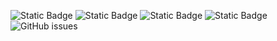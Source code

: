 ![Static Badge](https://img.shields.io/badge/blacklists-61-000000) ![Static Badge](https://img.shields.io/badge/blacklisted-2941678-cc0000) ![Static Badge](https://img.shields.io/badge/whitelisted-2254-00CC00) ![Static Badge](https://img.shields.io/badge/streaming_blacklist-28107-000000) ![GitHub issues](https://img.shields.io/github/issues/fabriziosalmi/blacklists)
